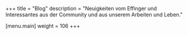 +++
title = "Blog"
description = "Neuigkeiten vom Effinger und Interessantes aus der Community und aus unserem Arbeiten und Leben."

[menu.main]
weight = 106
+++
